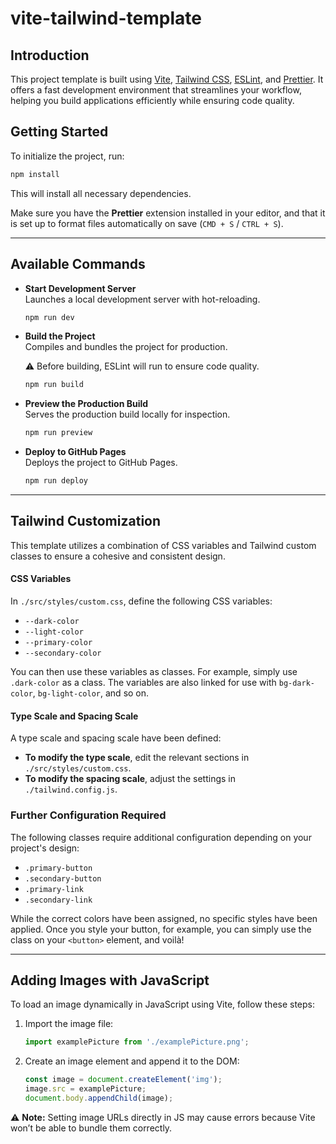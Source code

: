 # vite-tailwind-template

## Introduction

This project template is built using [Vite](https://vitejs.dev/), [Tailwind CSS](https://tailwindcss.com/), [ESLint](https://eslint.org/), and [Prettier](https://prettier.io/). It offers a fast development environment that streamlines your workflow, helping you build applications efficiently while ensuring code quality.

## Getting Started

To initialize the project, run:

```bash
npm install
```

This will install all necessary dependencies.

Make sure you have the **Prettier** extension installed in your editor, and that it is set up to format files automatically on save (`CMD + S` / `CTRL + S`).

---

## Available Commands

-   **Start Development Server**\
    Launches a local development server with hot-reloading.

    ```bash
    npm run dev
    ```

-   **Build the Project**\
    Compiles and bundles the project for production.

    ⚠️ Before building, ESLint will run to ensure code quality.

    ```bash
    npm run build
    ```

-   **Preview the Production Build**\
    Serves the production build locally for inspection.

    ```bash
    npm run preview
    ```

-   **Deploy to GitHub Pages**\
    Deploys the project to GitHub Pages.

    ```bash
    npm run deploy
    ```

---

## Tailwind Customization

This template utilizes a combination of CSS variables and Tailwind custom classes to ensure a cohesive and consistent design.

#### CSS Variables

In `./src/styles/custom.css`, define the following CSS variables:

-   `--dark-color`
-   `--light-color`
-   `--primary-color`
-   `--secondary-color`

You can then use these variables as classes. For example, simply use `.dark-color` as a class. The variables are also linked for use with `bg-dark-color`, `bg-light-color`, and so on.

#### Type Scale and Spacing Scale

A type scale and spacing scale have been defined:

-   **To modify the type scale**, edit the relevant sections in `./src/styles/custom.css`.
-   **To modify the spacing scale**, adjust the settings in `./tailwind.config.js`.

### Further Configuration Required

The following classes require additional configuration depending on your project's design:

-   `.primary-button`
-   `.secondary-button`
-   `.primary-link`
-   `.secondary-link`

While the correct colors have been assigned, no specific styles have been applied. Once you style your button, for example, you can simply use the class on your `<button>` element, and voilà!

---

## Adding Images with JavaScript

To load an image dynamically in JavaScript using Vite, follow these steps:

1. Import the image file:

    ```js
    import examplePicture from './examplePicture.png';
    ```

2. Create an image element and append it to the DOM:

    ```js
    const image = document.createElement('img');
    image.src = examplePicture;
    document.body.appendChild(image);
    ```

⚠️ **Note:** Setting image URLs directly in JS may cause errors because Vite won’t be able to bundle them correctly.
